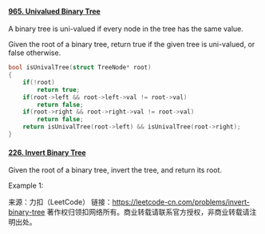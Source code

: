 #### [965. Univalued Binary Tree](https://leetcode-cn.com/problems/univalued-binary-tree/)

A binary tree is uni-valued if every node in the tree has the same value.

Given the root of a binary tree, return true if the given tree is uni-valued, or false otherwise.

```C
bool isUnivalTree(struct TreeNode* root)
{
    if(!root)
        return true;
    if(root->left && root->left->val != root->val)
        return false;
    if(root->right && root->right->val != root->val)
        return false;
    return isUnivalTree(root->left) && isUnivalTree(root->right);
}
```

#### [226. Invert Binary Tree](https://leetcode-cn.com/problems/invert-binary-tree/)

Given the root of a binary tree, invert the tree, and return its root.

 

Example 1:

来源：力扣（LeetCode）
链接：https://leetcode-cn.com/problems/invert-binary-tree
著作权归领扣网络所有。商业转载请联系官方授权，非商业转载请注明出处。